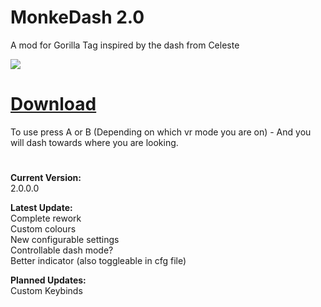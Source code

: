 # MonkeDash 2.0

A mod for Gorilla Tag inspired by the dash from Celeste

![](Assets/DashMonke.gif)

# [Download](https://github.com/TrueTamashii/MonkeDash/blob/main/MonkeDash.dll?raw=true)

To use press A or B (Depending on which vr mode you are on) - And you will dash towards where you are looking.

#

**Current Version:**
</br> 2.0.0.0

**Latest Update:**
</br> Complete rework
</br> Custom colours
</br> New configurable settings
</br> Controllable dash mode?
</br> Better indicator (also toggleable in cfg file)

**Planned Updates:**
</br> Custom Keybinds
